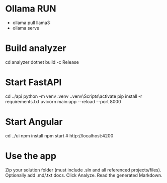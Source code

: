# Ollama RUN

 - ollama pull llama3
 - ollama serve

# Build analyzer

cd analyzer
dotnet build -c Release

# Start FastAPI

cd ../api
python -m venv .venv 
.\.venv\Scripts\activate
pip install -r requirements.txt
uvicorn main:app --reload --port 8000

# Start Angular

cd ../ui
npm install
npm start  # http://localhost:4200

# Use the app

Zip your solution folder (must include .sln and all referenced projects/files).
Optionally add .md/.txt docs.
Click Analyze.
Read the generated Markdown.
